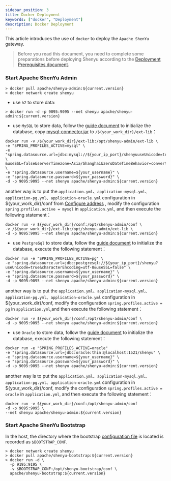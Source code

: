 ```yaml
---
sidebar_position: 3
title: Docker Deployment
keywords: ["docker", "Deployment"]
description: Docker Deployment
---
```


This article introduces the use of `docker` to deploy the `Apache ShenYu` gateway.

> Before you read this document, you need to complete some preparations before deploying Shenyu according to the [Deployment Prerequisites document](./deployment-before.md).

### Start Apache ShenYu Admin

```
> docker pull apache/shenyu-admin:${current.version}
> docker network create shenyu
```

* use `h2` to store data:

```
> docker run -d -p 9095:9095 --net shenyu apache/shenyu-admin:${current.version}
```

* use `MySQL` to store data, follow the [guide document](./deployment-before.md#mysql) to initialize the database, copy [mysql-connector.jar](https://repo1.maven.org/maven2/mysql/mysql-connector-java/8.0.29/mysql-connector-java-8.0.29.jar) to `/$(your_work_dir)/ext-lib`：

```
docker run -v /${your_work_dir}/ext-lib:/opt/shenyu-admin/ext-lib \
-e "SPRING_PROFILES_ACTIVE=mysql" \
-e "spring.datasource.url=jdbc:mysql://${your_ip_port}/shenyuuseUnicode=true&characterEncoding=utf8 \
&useSSL=false&serverTimezone=Asia/Shanghai&zeroDateTimeBehavior=convertToNull" \
-e "spring.datasource.username=${your_username}" \
-e "spring.datasource.password=${your_password}" \
-d -p 9095:9095 --net shenyu apache/shenyu-admin:${current.version}
```

another way is to put the `application.yml`、`application-mysql.yml`、`application-pg.yml`、`application-oracle.yml` configuration in  ${your_work_dir}/conf from [Configure address](https://github.com/apache/shenyu/blob/master/shenyu-admin/src/main/resources/) , modify the configuration `spring.profiles.active = mysql` in `application.yml`, and then execute the following statement：

```          
docker run -v ${your_work_dir}/conf:/opt/shenyu-admin/conf \
-v /${your_work_dir}/ext-lib:/opt/shenyu-admin/ext-lib \
-d -p 9095:9095 --net shenyu apache/shenyu-admin:${current.version}
```

* use `PostgreSql` to store data, follow the [guide document](./deployment-before.md#postgresql) to initialize the database, execute the following statement：

```
docker run -e "SPRING_PROFILES_ACTIVE=pg" \
-e "spring.datasource.url=jdbc:postgresql://${your_ip_port}/shenyu?useUnicode=true&characterEncoding=utf-8&useSSL=false" \
-e "spring.datasource.username=${your_username}" \
-e "spring.datasource.password=${your_password}" \
-d -p 9095:9095 --net shenyu apache/shenyu-admin:${current.version}
```

another way is to put the `application.yml`、`application-mysql.yml`、`application-pg.yml`、`application-oracle.yml` configuration in ${your_work_dir}/conf, modify the configuration `spring.profiles.active = pg` in `application.yml`,and then execute the following statement：

```
docker run -v ${your_work_dir}/conf:/opt/shenyu-admin/conf \
-d -p 9095:9095 --net shenyu apache/shenyu-admin:${current.version}
```

* use `Oracle` to store data, follow the [guide document](./deployment-before.md#oracle) to initialize the database, execute the following statement：

```
docker run -e "SPRING_PROFILES_ACTIVE=oracle" 
-e "spring.datasource.url=jdbc:oracle:thin:@localhost:1521/shenyu" \
-e "spring.datasource.username=${your_username}" \
-e "spring.datasource.password=${your_password}" \
-d -p 9095:9095 --net shenyu apache/shenyu-admin:${current.version}
```

another way is to put the `application.yml`、`application-mysql.yml`、`application-pg.yml`、`application-oracle.yml` configuration in ${your_work_dir}/conf, modify the configuration `spring.profiles.active = oracle` in `application.yml`, and then execute the following statement：

```
docker run -v ${your_work_dir}/conf:/opt/shenyu-admin/conf 
-d -p 9095:9095 \
--net shenyu apache/shenyu-admin:${current.version}
```

### Start Apache ShenYu Bootstrap

In the host, the directory where the bootstrap [configuration file](https://github.com/apache/shenyu/tree/master/shenyu-bootstrap/src/main/resources) is located is recorded as `$BOOTSTRAP_CONF`.

```shell
> docker network create shenyu
> docker pull apache/shenyu-bootstrap:${current.version}
> docker run -d \
  -p 9195:9195 \ 
  -v $BOOTSTRAP_CONF:/opt/shenyu-bootstrap/conf \
  apache/shenyu-bootstrap:${current.version}
```
